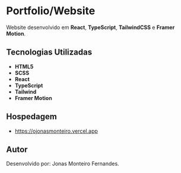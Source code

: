 # Portfolio/Website

Website desenvolvido em **React**, **TypeScript**, **TailwindCSS** e **Framer Motion**.

## Tecnologias Utilizadas
- **HTML5**
- **SCSS**
- **React**
- **TypeScript**
- **Tailwind**
- **Framer Motion**

## Hospedagem
- https://ojonasmonteiro.vercel.app

## Autor 
Desenvolvido por: Jonas Monteiro Fernandes.
